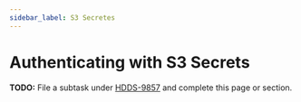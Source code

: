 ```yaml
---
sidebar_label: S3 Secretes
---
```


# Authenticating with S3 Secrets

**TODO:** File a subtask under [HDDS-9857](https://issues.apache.org/jira/browse/HDDS-9857) and complete this page or section.

